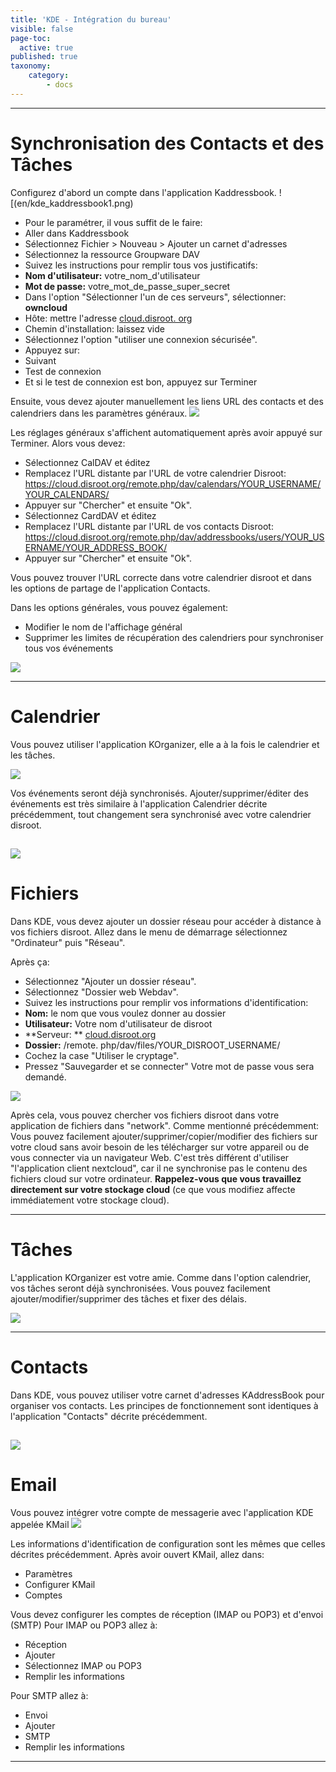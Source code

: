 ```yaml
---
title: 'KDE - Intégration du bureau'
visible: false
page-toc:
  active: true
published: true
taxonomy:
    category:
        - docs
---
```

----------
# Synchronisation des Contacts et des Tâches
Configurez d'abord un compte dans l'application Kaddressbook.
![(en/kde_kaddressbook1.png)

* Pour le paramétrer, il vous suffit de le faire:
* Aller dans Kaddressbook
* Sélectionnez Fichier > Nouveau > Ajouter un carnet d'adresses
* Sélectionnez la ressource Groupware DAV
* Suivez les instructions pour remplir tous vos justificatifs:
 * **Nom d'utilisateur:** votre_nom_d'utilisateur
 * **Mot de passe:** votre_mot_de_passe_super_secret
* Dans l'option "Sélectionner l'un de ces serveurs", sélectionner: **owncloud**
* Hôte: mettre l'adresse [cloud.disroot. org](http://https:cloud.disroot.org)
* Chemin d'installation: laissez vide
* Sélectionnez l'option "utiliser une connexion sécurisée".
* Appuyez sur:
 * Suivant
 * Test de connexion
 * Et si le test de connexion est bon, appuyez sur Terminer

Ensuite, vous devez ajouter manuellement les liens URL des contacts et des calendriers dans les paramètres généraux.
![](en/kde_kaddressbook2.gif)

Les réglages généraux s'affichent automatiquement après avoir appuyé sur Terminer.
Alors vous devez:

* Sélectionnez CalDAV et éditez
 * Remplacez l'URL distante par l'URL de votre calendrier Disroot: https://cloud.disroot.org/remote.php/dav/calendars/YOUR_USERNAME/YOUR_CALENDARS/
 * Appuyer sur "Chercher" et ensuite "Ok".
* Sélectionnez CardDAV et éditez
*  Remplacez l'URL distante par l'URL de vos contacts Disroot: https://cloud.disroot.org/remote.php/dav/addressbooks/users/YOUR_USERNAME/YOUR_ADDRESS_BOOK/
 * Appuyer sur "Chercher" et ensuite "Ok".

Vous pouvez trouver l'URL correcte dans votre calendrier disroot et dans les options de partage de l'application Contacts.

Dans les options générales, vous pouvez également:

* Modifier le nom de l'affichage général
* Supprimer les limites de récupération des calendriers pour synchroniser tous vos événements

![](en/kde_kaddressbook3.gif)

----------

# Calendrier
Vous pouvez utiliser l'application KOrganizer, elle a à la fois le calendrier et les tâches.

![](en/kde_kalendar1.png)

Vos événements seront déjà synchronisés.
Ajouter/supprimer/éditer des événements est très similaire à l'application Calendrier décrite précédemment, tout changement sera synchronisé avec votre calendrier disroot.

![](en/kde_kalendar2.gif)
----------

# Fichiers
Dans KDE, vous devez ajouter un dossier réseau pour accéder à distance à vos fichiers disroot. Allez dans le menu de démarrage sélectionnez "Ordinateur" puis "Réseau".

Après ça:

* Sélectionnez "Ajouter un dossier réseau".
* Sélectionnez "Dossier web Webdav".
* Suivez les instructions pour remplir vos informations d'identification:
 * **Nom:** le nom que vous voulez donner au dossier
*  **Utilisateur:** Votre nom d'utilisateur de disroot
*  **Serveur: ** [cloud.disroot.org](https://cloud.disroot.org)
 * **Dossier:** /remote. php/dav/files/YOUR_DISROOT_USERNAME/
 * Cochez la case "Utiliser le cryptage".
 * Pressez "Sauvegarder et se connecter"
 Votre mot de passe vous sera demandé.

![](en/kde_files3.gif)


Après cela, vous pouvez chercher vos fichiers disroot dans votre application de fichiers dans "network". Comme mentionné précédemment:
Vous pouvez facilement ajouter/supprimer/copier/modifier des fichiers sur votre cloud sans avoir besoin de les télécharger sur votre appareil ou de vous connecter via un navigateur Web. C'est très différent d'utiliser "l'application client nextcloud", car il ne synchronise pas le contenu des fichiers cloud sur votre ordinateur. **Rappelez-vous que vous travaillez directement sur votre stockage cloud** (ce que vous modifiez affecte immédiatement votre stockage cloud).


----------

# Tâches
L'application KOrganizer est votre amie. Comme dans l'option calendrier, vos tâches seront déjà synchronisées. Vous pouvez facilement ajouter/modifier/supprimer des tâches et fixer des délais.

![](en/kde_tasks1.gif)


----------

# Contacts
Dans KDE, vous pouvez utiliser votre carnet d'adresses KAddressBook pour organiser vos contacts. Les principes de fonctionnement sont identiques à l'application "Contacts" décrite précédemment.

![](en/kde_kaddressbook4.gif)
----------

# Email
Vous pouvez intégrer votre compte de messagerie avec l'application KDE appelée KMail
![](en/kde_kmail1.png)

Les informations d'identification de configuration sont les mêmes que celles décrites précédemment. Après avoir ouvert KMail, allez dans:

* Paramètres
* Configurer KMail
* Comptes

Vous devez configurer les comptes de réception (IMAP ou POP3) et d'envoi (SMTP)
Pour IMAP ou POP3 allez à:

* Réception
* Ajouter
* Sélectionnez IMAP ou POP3
* Remplir les informations

Pour SMTP allez à:

* Envoi
* Ajouter
* SMTP
* Remplir les informations

----------
